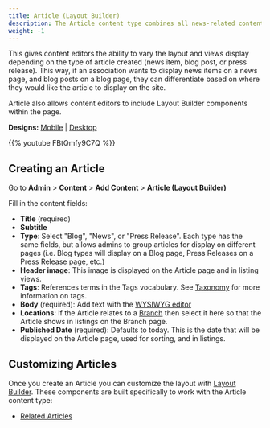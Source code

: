 ```yaml
---
title: Article (Layout Builder)
description: The Article content type combines all news-related content into a single content type.
weight: -1
---
```


This gives content editors the ability to vary the layout and views display depending on the type of article created (news item, blog post, or press release). This way, if an association wants to display news items on a news page, and blog posts on a blog page, they can differentiate based on where they would like the article to display on the site.

Article also allows content editors to include Layout Builder components within the page.

**Designs:** [Mobile](<../../../../../../assets/img/designs/lb/Article Mobile.png>) | [Desktop](<../../../../../../assets/img/designs/lb/Article Desktop.png>)

{{% youtube FBtQmfy9C7Q %}}

## Creating an Article

Go to **Admin** > **Content** > **Add Content** > **Article (Layout Builder)**

Fill in the content fields:

- **Title** (required)
- **Subtitle**
- **Type**: Select "Blog", "News", or "Press Release". Each type has the same fields, but allows admins to group articles for display on different pages (i.e. Blog types will display on a Blog page, Press Releases on a Press Release page, etc.)
- **Header image**: This image is displayed on the Article page and in listing views.
- **Tags**: References terms in the Tags vocabulary. See [Taxonomy](../../taxonomy) for more information on tags.
- **Body** (required): Add text with the [WYSIWYG editor](../../text-editor)
- **Locations**: If the Article relates to a [Branch](../branch) then select it here so that the Article shows in listings on the Branch page.
- **Published Date** (required): Defaults to today. This is the date that will be displayed on the Article page, used for sorting, and in listings.

## Customizing Articles

Once you create an Article you can customize the layout with [Layout Builder](../../layout-builder). These components are built specifically to work with the Article content type:

- [Related Articles](../../layout-builder/related-articles)
